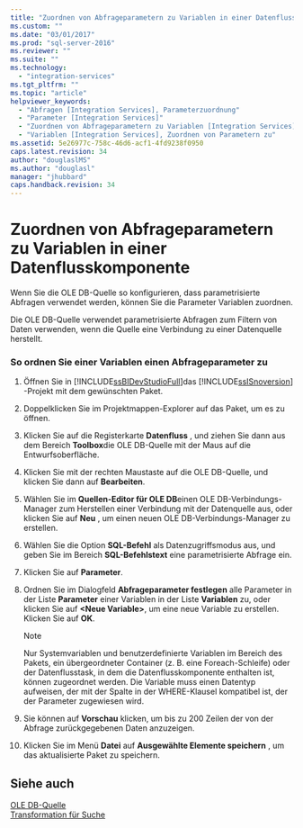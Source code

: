```yaml
---
title: "Zuordnen von Abfrageparametern zu Variablen in einer Datenflusskomponente | Microsoft Docs"
ms.custom: ""
ms.date: "03/01/2017"
ms.prod: "sql-server-2016"
ms.reviewer: ""
ms.suite: ""
ms.technology: 
  - "integration-services"
ms.tgt_pltfrm: ""
ms.topic: "article"
helpviewer_keywords: 
  - "Abfragen [Integration Services], Parameterzuordnung"
  - "Parameter [Integration Services]"
  - "Zuordnen von Abfrageparametern zu Variablen [Integration Services]"
  - "Variablen [Integration Services], Zuordnen von Parametern zu"
ms.assetid: 5e26977c-758c-46d6-acf1-4fd9238f0950
caps.latest.revision: 34
author: "douglaslMS"
ms.author: "douglasl"
manager: "jhubbard"
caps.handback.revision: 34
---
```

# Zuordnen von Abfrageparametern zu Variablen in einer Datenflusskomponente
  Wenn Sie die OLE DB-Quelle so konfigurieren, dass parametrisierte Abfragen verwendet werden, können Sie die Parameter Variablen zuordnen.  
  
 Die OLE DB-Quelle verwendet parametrisierte Abfragen zum Filtern von Daten verwenden, wenn die Quelle eine Verbindung zu einer Datenquelle herstellt.  
  
### So ordnen Sie einer Variablen einen Abfrageparameter zu  
  
1.  Öffnen Sie in [!INCLUDE[ssBIDevStudioFull](../../includes/ssbidevstudiofull-md.md)]das [!INCLUDE[ssISnoversion](../../includes/ssisnoversion-md.md)] -Projekt mit dem gewünschten Paket.  
  
2.  Doppelklicken Sie im Projektmappen-Explorer auf das Paket, um es zu öffnen.  
  
3.  Klicken Sie auf die Registerkarte **Datenfluss** , und ziehen Sie dann aus dem Bereich **Toolbox**die OLE DB-Quelle mit der Maus auf die Entwurfsoberfläche.  
  
4.  Klicken Sie mit der rechten Maustaste auf die OLE DB-Quelle, und klicken Sie dann auf **Bearbeiten**.  
  
5.  Wählen Sie im **Quellen-Editor für OLE DB**einen OLE DB-Verbindungs-Manager zum Herstellen einer Verbindung mit der Datenquelle aus, oder klicken Sie auf **Neu** , um einen neuen OLE DB-Verbindungs-Manager zu erstellen.  
  
6.  Wählen Sie die Option **SQL-Befehl** als Datenzugriffsmodus aus, und geben Sie im Bereich **SQL-Befehlstext** eine parametrisierte Abfrage ein.  
  
7.  Klicken Sie auf **Parameter**.  
  
8.  Ordnen Sie im Dialogfeld **Abfrageparameter festlegen** alle Parameter in der Liste **Parameter** einer Variablen in der Liste **Variablen** zu, oder klicken Sie auf **\<Neue Variable>**, um eine neue Variable zu erstellen. Klicken Sie auf **OK**.  
  
    > [!NOTE]  
    >  Nur Systemvariablen und benutzerdefinierte Variablen im Bereich des Pakets, ein übergeordneter Container (z. B. eine Foreach-Schleife) oder der Datenflusstask, in dem die Datenflusskomponente enthalten ist, können zugeordnet werden. Die Variable muss einen Datentyp aufweisen, der mit der Spalte in der WHERE-Klausel kompatibel ist, der der Parameter zugewiesen wird.  
  
9. Sie können auf **Vorschau** klicken, um bis zu 200 Zeilen der von der Abfrage zurückgegebenen Daten anzuzeigen.  
  
10. Klicken Sie im Menü **Datei** auf **Ausgewählte Elemente speichern** , um das aktualisierte Paket zu speichern.  
  
## Siehe auch  
 [OLE DB-Quelle](../../integration-services/data-flow/ole-db-source.md)   
 [Transformation für Suche](../../integration-services/data-flow/transformations/lookup-transformation.md)  
  
  